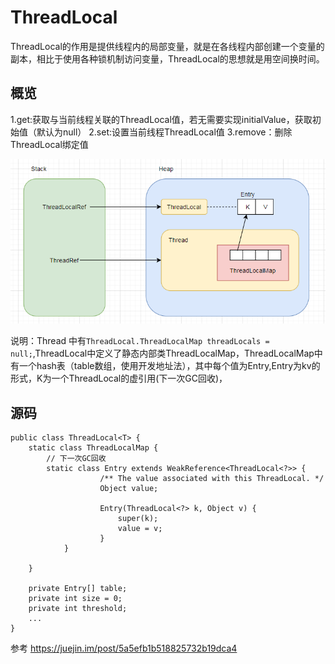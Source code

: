 # ThreadLocal

ThreadLocal的作用是提供线程内的局部变量，就是在各线程内部创建一个变量的副本，相比于使用各种锁机制访问变量，ThreadLocal的思想就是用空间换时间。

## 概览
1.get:获取与当前线程关联的ThreadLocal值，若无需要实现initialValue，获取初始值（默认为null）
2.set:设置当前线程ThreadLocal值
3.remove：删除ThreadLocal绑定值

![title](https://raw.githubusercontent.com/pallcard/noteImg/master/noteImg/2020/04/02/1585795156229-1585795156291.png)

说明：Thread 中有`ThreadLocal.ThreadLocalMap threadLocals = null;`,ThreadLocal中定义了静态内部类ThreadLocalMap，ThreadLocalMap中有一个hash表（table数组，使用开发地址法），其中每个值为Entry,Entry为kv的形式，K为一个ThreadLocal的虚引用(下一次GC回收)，



## 源码

```
public class ThreadLocal<T> {
	static class ThreadLocalMap {
		// 下一次GC回收
		static class Entry extends WeakReference<ThreadLocal<?>> { 
            		/** The value associated with this ThreadLocal. */
            		Object value;

            		Entry(ThreadLocal<?> k, Object v) {
                		super(k);
                		value = v;
            		}
        	}

	}

	private Entry[] table;
	private int size = 0;
	private int threshold;
	...
}

```



参考
https://juejin.im/post/5a5efb1b518825732b19dca4